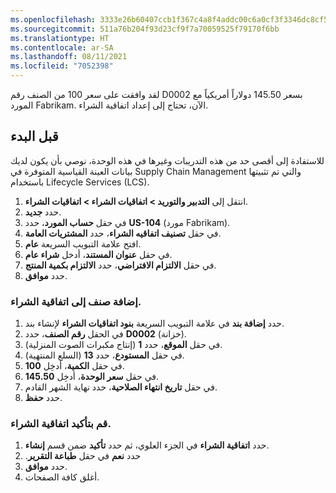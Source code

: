 ```yaml
---
ms.openlocfilehash: 3333e26b60407ccb1f367c4a8f4addc00c6a0cf3f3346dc8cf5e4b98227df65d
ms.sourcegitcommit: 511a76b204f93d23cf9f7a70059525f79170f6bb
ms.translationtype: HT
ms.contentlocale: ar-SA
ms.lasthandoff: 08/11/2021
ms.locfileid: "7052398"
---
```

لقد وافقت على سعر 100 من الصنف رقم D0002 بسعر 145.50 دولاراً أمريكياً مع المورد Fabrikam. الآن، تحتاج إلى إعداد اتفاقية الشراء.

## <a name="before-you-begin"></a>قبل البدء 

للاستفادة إلى أقصى حد من هذه التدريبات وغيرها في هذه الوحدة، نوصي بأن يكون لديك بيانات العينة القياسية المتوفرة في Supply Chain Management والتي تم تثبيتها باستخدام Lifecycle Services‎‏ (LCS)‏‏‏‎.

1.  انتقل إلى **التدبير والتوريد > اتفاقيات الشراء > اتفاقيات الشراء**.
2.  حدد **جديد‎**.
3.  في حقل **حساب المورد**، حدد **US-104** (مورد Fabrikam).
4.  في حقل **تصنيف اتفاقيه الشراء**، حدد **المشتريات العامة**.
5.  افتح علامة التبويب السريعة **عام**.
6.  في حقل **عنوان المستند**، أدخل **شراء عام**.
7.  في حقل **الالتزام الافتراضي**، حدد **الالتزام بكمية المنتج**.
8.  حدد **موافق**.

### <a name="add-an-item-to-the-purchase-agreement"></a>إضافة صنف إلى اتفاقية الشراء.

1.  حدد **إضافة بند** في علامة التبويب السريعة **بنود اتفاقيات الشراء** لإنشاء بند.
2.  في الحقل **رقم الصنف**، حدد **D0002** (خزانة).
3.  في حقل **الموقع**، حدد **1** (إنتاج مكبرات الصوت المنزلية).
4.  في حقل **المستودع**، حدد **13** (السلع المنتهية).
5.  في حقل **الكمية**، أدخِل **100**.
6.  في حقل **سعر الوحدة**، أدخِل **145.50**.
7.  في حقل **تاريخ انتهاء الصلاحية**، حدد نهاية الشهر القادم.
8.  حدد **حفظ**.

### <a name="confirm-the-purchase-agreement"></a>قم بتأكيد اتفاقية الشراء.
1.  حدد **اتفاقية الشراء** في الجزء العلوي، ثم حدد **تأكيد** ضمن قسم **إنشاء**.
2.  حدد **نعم** في حقل **‏‫طباعة التقرير**.
3.  حدد **موافق**.
4.  أغلق كافة الصفحات.
